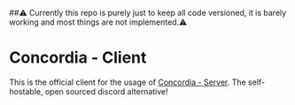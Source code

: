 ##⚠️ Currently this repo is purely just to keep all code versioned, it is barely working and most things are not implemented.⚠️

# Concordia - Client
This is the official client for the usage of [Concordia - Server](https://github.com/StarlitEvelyn/Concordia-Server). The self-hostable, open sourced discord alternative!

